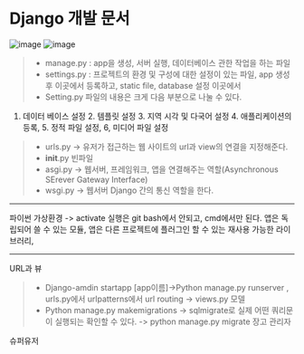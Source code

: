 Django 개발 문서  
=============
 ![image](https://user-images.githubusercontent.com/63999666/135593754-bd1f4f82-f270-42d0-96b5-3ad125b3c828.png)
![image](https://user-images.githubusercontent.com/63999666/135593766-7ab566b3-850e-481a-b925-58badf1ef401.png)

 

> - manage.py : app을 생성, 서버 실행, 데이터베이스 관한 작업을 하는 파일
> - settings.py : 프로젝트의 환경 및 구성에 대한 설정이 있는 파일, app 생성 후 이곳에서
등록하고, static file, database 설정 이곳에서 
> - Setting.py 파일의 내용은 크게 다음 부분으로 나눌 수 있다.
1. 데이터 베이스 설정 2. 템플릿 설정 3. 지역 시각 및 다국어 설정 4. 애플리케이션의 등록, 5. 정적 파일 설정, 6, 미디어 파일 설정 
> - urls.py -> 유저가 접근하는 웹 사이트의 url과 view의 연결을 지정해준다. 
> - __init__.py 빈파일
> - asgi.py -> 웹서버, 프레임워크, 앱을 연결해주는 역할(Asynchronous SErever Gateway Interface)
> - wsgi.py -> 웹서버 Django 간의 통신 역할을 한다.

* * *
파이썬 가상환경 -> activate 실행은 git bash에서 안되고, cmd에서만 된다. 
앱은 독립되어 쓸 수 있는 모듈, 앱은 다른 프로젝트에 플러그인 할 수 있는 재사용 가능한 라이브러리,

* * *

URL과 뷰 
> - Django-amdin startapp [app이름]->Python manage.py runserver , urls.py에서 urlpatterns에서 url routing -> views.py
 모델
> - Python manage.py makemigrations -> sqlmigrate로 실제 어떤 쿼리문이 실행되는 확인할 수 있다. -> python manage.py migrate
장고 관리자 

슈퍼유저 

